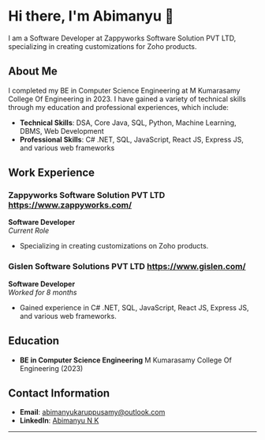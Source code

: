# Hi there, I'm Abimanyu 👋

I am a Software Developer at Zappyworks Software Solution PVT LTD, specializing in creating customizations for Zoho products.

## About Me

I completed my BE in Computer Science Engineering at M Kumarasamy College Of Engineering in 2023. I have gained a variety of technical skills through my education and professional experiences, which include:

- **Technical Skills**: DSA, Core Java, SQL, Python, Machine Learning, DBMS, Web Development
- **Professional Skills**: C# .NET, SQL, JavaScript, React JS, Express JS, and various web frameworks

## Work Experience

### Zappyworks Software Solution PVT LTD https://www.zappyworks.com/
**Software Developer**  
*Current Role*

- Specializing in creating customizations on Zoho products.

### Gislen Software Solutions PVT LTD https://www.gislen.com/
**Software Developer**  
*Worked for 8 months*

- Gained experience in C# .NET, SQL, JavaScript, React JS, Express JS, and various web frameworks.

## Education

- **BE in Computer Science Engineering**
  M Kumarasamy College Of Engineering (2023)

## Contact Information

- **Email**: abimanyukaruppusamy@outlook.com
- **LinkedIn**: [Abimanyu N K](https://www.linkedin.com/in/abimanyu-n-k/)
---
